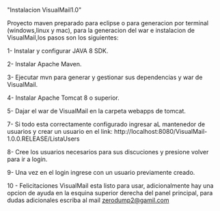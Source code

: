 "Instalacion VisualMail1.0" 

Proyecto maven preparado para eclipse o para generacion por terminal (windows,linux y mac), para la generacion del war e instalacion de VisualMail,los pasos son los siguientes:

1- Instalar y configurar JAVA 8 SDK.

2- Instalar Apache Maven.

3- Ejecutar mvn para generar y gestionar sus dependencias y war de VisualMail. 

4- Instalar Apache Tomcat 8 o superior.

5- Dajar el war de VisualMail en la carpeta webapps de tomcat.

7- Si todo esta correctamente configurado ingresar aL mantenedor de usuarios y crear un usuario en el link: http://localhost:8080/VisualMail-1.0.0.RELEASE/ListaUsers

8- Cree los usuarios necesarios para sus discuciones y presione volver para ir a login.

9- Una vez en el login ingrese con un usuario previamente creado.

10	- Felicitaciones VisualMail esta listo para usar, adicionalmente hay una opcion de ayuda en la esquina superior derecha del panel principal, para dudas adicionales escriba al mail zerodump2@gamil.com	
 